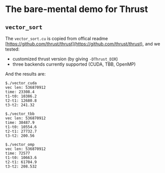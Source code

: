 # The bare-mental demo for Thrust

## `vector_sort`

The `vector_sort.cu` is copied from offical readme [https://github.com/thrust/thrust](https://github.com/thrust/thrust), and we tested:

* customized thrust version (by giving `-DThrust_DIR`)
* three backends currently supported (CUDA, TBB, OpenMP)

And the results are:

``` vi
$./vector_cuda 
vec len: 536870912
time: 23308.4
t1-t0: 10386.2
t2-t1: 12680.8
t3-t2: 241.32

$./vector_tbb 
vec len: 536870912
time: 38487.9
t1-t0: 10554.6
t2-t1: 27732.7
t3-t2: 200.56

$./vector_omp 
vec len: 536870912
time: 72577
t1-t0: 10663.6
t2-t1: 61704.9
t3-t2: 208.532
```



